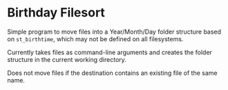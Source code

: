 # Birthday Filesort

Simple program to move files into a Year/Month/Day folder structure based on `st_birthtime`, which may not be defined on all filesystems.

Currently takes files as command-line arguments and creates the folder structure in the current working directory.

Does not move files if the destination contains an existing file of the same name.
